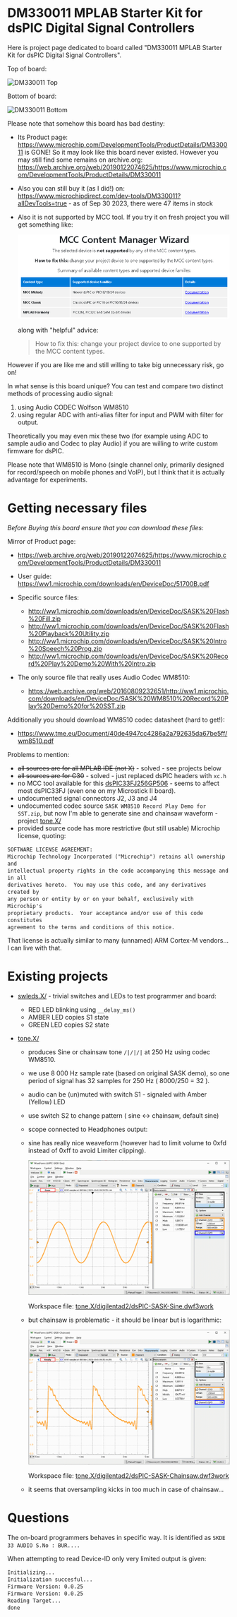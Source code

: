 # DM330011 MPLAB Starter Kit for dsPIC Digital Signal Controllers

Here is project page dedicated to board called "DM330011 MPLAB Starter Kit for
dsPIC Digital Signal Controllers".

Top of board:

![DM330011 Top](assets/dsPIC-Audio-board-crop.jpg)

Bottom of board:

![DM330011 Bottom](assets/pcb-bottom-pub.jpg)

Please note that somehow this board has bad destiny:
* Its Product
  page: https://www.microchip.com/DevelopmentTools/ProductDetails/DM330011
  is GONE! So it may look like this board never existed. However
  you may still find some remains on
  archive.org: https://web.archive.org/web/20190122074625/https://www.microchip.com/DevelopmentTools/ProductDetails/DM330011

* Also you can still buy it (as I did!)
  on: https://www.microchipdirect.com/dev-tools/DM330011?allDevTools=true -
  as of Sep 30 2023, there were 47 items in stock

* Also it is not supported by MCC tool. If you try it on fresh project
  you will get something like:

  ![MCC not supported](assets/mcc-not-supported.gif)

  along with "helpful" advice:

  > How to fix this: change your project device to one supported by
  > the MCC content types.

However if you are like me and still willing to take big unnecessary risk, go
on!

In what sense is this board unique?
You can test and compare two distinct methods of processing audio signal:

1. using Audio CODEC Wolfson WM8510 
2. using regular ADC with anti-alias filter for input and PWM
   with filter for output.

Theoretically you may even mix these two (for example using ADC to sample audio
and Codec to play Audio) if you are willing to write custom firmware for dsPIC.

Please note that WM8510 is Mono (single channel only, primarily designed for
record/speech on mobile phones and VoIP), but I think that it is actually
advantage for experiments.

# Getting necessary files

*Before Buying this board ensure that you can download these files*:

Mirror of Product page:
* https://web.archive.org/web/20190122074625/https://www.microchip.com/DevelopmentTools/ProductDetails/DM330011
* User guide: https://ww1.microchip.com/downloads/en/DeviceDoc/51700B.pdf
* Specific source files:
  * http://ww1.microchip.com/downloads/en/DeviceDoc/SASK%20Flash%20Fill.zip
  * http://ww1.microchip.com/downloads/en/DeviceDoc/SASK%20Flash%20Playback%20Utility.zip
  * http://ww1.microchip.com/downloads/en/DeviceDoc/SASK%20Intro%20Speech%20Prog.zip
  * http://ww1.microchip.com/downloads/en/DeviceDoc/SASK%20Record%20Play%20Demo%20With%20Intro.zip

* The only source file that really uses Audio Codec WM8510:
  * https://web.archive.org/web/20160809232651/http://ww1.microchip.com/downloads/en/DeviceDoc/SASK%20WM8510%20Record%20Play%20Demo%20for%20SST.zip

Additionally you should download WM8510 codec datasheet (hard to get!):
* https://www.tme.eu/Document/40de4947cc4286a2a792635da67be5ff/wm8510.pdf

Problems to mention:
* ~~all sources are for all MPLAB IDE (not X)~~ - solved - see projects below
* ~~all sources are for C30~~ - solved - just replaced dsPIC headers with `xc.h`
* no MCC tool available for this [dsPIC33FJ256GP506][dsPIC33FJ256GP506] - seems
  to affect most dsPIC33FJ (even one on my Microstick II board).
* undocumented signal connectors J2, J3 and J4
* undocumented codec source `SASK WM8510 Record Play Demo for SST.zip`,
  but now I'm able to generate sine and chainsaw waveform -
  project [tone.X/](tone.X/)
* provided source code has more restrictive (but still usable)
  Microchip license, quoting:

```
SOFTWARE LICENSE AGREEMENT:
Microchip Technology Incorporated ("Microchip") retains all ownership and
intellectual property rights in the code accompanying this message and in all
derivatives hereto.  You may use this code, and any derivatives created by
any person or entity by or on your behalf, exclusively with Microchip's
proprietary products.  Your acceptance and/or use of this code constitutes
agreement to the terms and conditions of this notice.
```

That license is actually similar to many (unnamed) ARM Cortex-M vendors... I
can live with that.

# Existing projects

* [swleds.X/](swleds.X/) - trivial switches and LEDs to test
  programmer and board:
  - RED LED blinking using `__delay_ms()`
  - AMBER LED copies S1 state
  - GREEN LED copies S2 state

* [tone.X/](tone.X/)
  - produces Sine or chainsaw tone `/|/|/|` at 250 Hz using codec WM8510.
  - we use 8 000 Hz sample rate (based on original SASK demo),
    so one period of signal has 32 samples for 250 Hz ( 8000/250 = 32 ).
  - audio can be (un)muted with switch S1 - signaled with Amber (Yellow) LED
  - use switch S2 to change pattern ( sine <-> chainsaw, default sine)
  - scope connected to Headphones output:
  - sine has really nice weaveform (however had to limit volume to 0xfd instead
    of 0xff to avoid Limiter clipping).

    ![Tone Sine scope](tone.X/digilentad2/dsPIC-SASK-Sine.gif)

    Workspace file: [tone.X/digilentad2/dsPIC-SASK-Sine.dwf3work](tone.X/digilentad2/dsPIC-SASK-Sine.dwf3work)

  - but chainsaw is problematic - it should be linear but is logarithmic:

    ![Tone chainsaw scope](tone.X/digilentad2/dsPIC-SASK-Chainsaw.gif)

    Workspace file: [tone.X/digilentad2/dsPIC-SASK-Chainsaw.dwf3work](tone.X/digilentad2/dsPIC-SASK-Chainsaw.dwf3work])

  - it seems that oversampling kicks in too much in case of chainsaw...

# Questions

The on-board programmers behaves in specific way.
It is identified as `SKDE 33 AUDIO S.No : BUR....`

When attempting to read Device-ID only very limited output is given:
```
Initializing...
Initialization succesful...
Firmware Version: 0.0.25
Firmware Version: 0.0.25
Reading Target...
done
```


[dsPIC33FJ256GP506]: https://www.microchip.com/en-us/product/dsPIC33FJ256GP506
